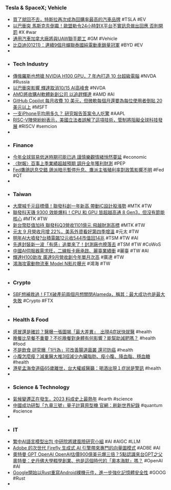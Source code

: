 ### Tesla & SpaceX; Vehicle
- [買了就回不去，特斯拉再次成為回購率最高的汽車品牌](https://finance.technews.tw/2023/10/11/tesla-highest-brand-loyalty/) #TSLA #EV
- [以巴衝突 馬斯克先倒霉！歐盟勒令24小時對X平台不實訊息做出回應 否則開罰](https://news.cnyes.com/news/id/5343226) #X #war
- [通用汽車加拿大廠將與UAW聯手罷工](https://m.cnyes.com/news/id/5343041) #GM #Vehicle
- [比亞迪(01211)：連續9個月蟬聯泰國純電動車銷量冠軍](https://hk.sports.yahoo.com/news/比亞迪-01211-連續9個月蟬聯泰國純電動車銷量冠軍-064446099.html) #BYD #EV
-
- ### Tech Industry
- [傳俄羅斯也想搶 NVIDIA H100 GPU，7 年內打造 10 台超級電腦](https://technews.tw/2023/10/10/nvidia-gpu-h100-russia-supercomputer/) #NVDA #Russia
- [以巴衝突影響 輝達取消10/15 AI高峰會](https://amp-news.cnyes.com/news/id/5343874) #NVDA
- [AMD將收購AI軟體新創公司 以追趕輝達](https://m.cnyes.com/news/id/5343121) #AMD #AI
- [GitHub Copilot 每月收費 10 美元，但微軟每個月還要為每位使用者倒貼 20 美元以上](https://www.techbang.com/posts/110221-github-copilot-microsoft) #MSFT
- [一支iPhone平均用多久？ 研究報告答案令人吃驚](https://tw.news.yahoo.com/支iphone平均用多久-研究報告答案令人吃驚-034800306.html) #AAPL
- [RISC-V陣營紛紛表示，美國立法者誤解了這項技術，管制將阻礙全球科技發展](https://uanalyze.com.tw/articles/799623863) #RISCV #semcion
-
- ### Finance
- [今年全球貿易低迷時期可能已過 謹慎樂觀情緒悄然蔓延](https://m.cnyes.com/news/id/5343087) #economic
- [〈財報〉百事上季業績超越預期 調升全年獲利財測](https://m.cnyes.com/news/id/5343042) #PEP
- [Fed鷹鴿訊息交錯 鴿派暗示暫停升息、鷹派主張殖利率對政策影響不明](https://m.cnyes.com/news/id/5343215) #Fed #QT
-
- ### Taiwan
- [大摩喊千元目標價！聯發科創一年新高 帶動IC設計股漲勢](https://udn.com/news/story/7251/7497459) #MTK #TW
- [聯發科天璣 9300 效能爆料！CPU 和 GPU 皆超越高通 8 Gen3，但沒有節能核心](https://www.kocpc.com.tw/archives/515300) #MTK #TW
- [新台幣貶值加持 聯發科Q3營收1101億元 飛越財測高標](https://news.cnyes.com/news/id/5344273) #MTK #TW
- [元太 9 月營收月增 22%，美系外資看好第四季增溫](https://finance.technews.tw/2023/10/11/e-ink-2023-september-earnings/) #元太 #TW
- [明年AI大噴發?台積電飆12元收544市值回14兆](https://tw.stock.yahoo.com/video/明年ai大噴發-台積電飆12元收544市值回14兆-083817093.html) #TSM #TW #AI
- [先進封裝新一波「有感」追單來了！封測廠也撩落去](https://technews.tw/2023/10/11/increased-demand-for-advanced-packaging-orders/) #TSM #TW #CoWoS
- [中國AI伺服器需求旺，二線板卡廠承啟、麗臺業績衝](https://tw.stock.yahoo.com/news/中國ai伺服器需求旺-二線板卡廠承啟-麗臺業績衝-061212770.html) #麗臺 #TW #AI
- [輝達H100助攻 廣達9月營收創今年單月次高](https://ec.ltn.com.tw/article/breakingnews/4455334) #廣達 #TW
- [鴻海攻電動物流車 Model N影片曝光](https://tw.news.yahoo.com/鴻海攻電動物流車-model-n影片曝光-042806218.html) #鴻海 #TW
-
- ### Crypto
- [SBF想補救過！FTX破產前兩個月想關閉Alameda，稱其：最大成功也是最大失敗](https://abmedia.io/the-sbf-twitter-thread-that-is-too-late-to-publish) #Crypto #FTX
-
- ### Health & Food
- [感冒還是確診？醫曝一張圖揭「最大差異」　出現4症狀快就醫](https://www.ettoday.net/news/20231011/2600216.htm) #health
- [晚餐比早餐不重要？不吃晚餐對身體有何影響？能幫助減肥嗎？](https://health.udn.com/health/story/6037/7483875) #health #food
- [不是飲食 研究曝「1行為」可改善腸道菌叢 還可防癌](https://www.chinatimes.com/realtimenews/20231011001846-260418) #health
- [小腹怎麼瘦？減重醫大推3招減少內臟脂肪、瘦小腹、降血脂、穩血糖](https://health.tvbs.com.tw/regimen/342539) #health
- [港星孟海食道癌65歲離世，台大權威醫籲：喝酒出現１症狀是警訊](https://health.gvm.com.tw/article/106805) #health
-
- ### Science & Technology
- [氣候變遷正在發生，2023 料成史上最熱年](https://technews.tw/2023/10/05/2023-is-expected-to-be-the-hottest-year-on-record/) #earth #science
- [中國成功研製「九章三號」量子計算原型機 官網：刷新世界紀錄](https://news.cnyes.com/news/id/5344055) #quantum #science
-
- ### IT
- [繁中AI語言模型出包 中研院將建風險研究小組](https://tw.news.yahoo.com/繁中ai語言模型出包-中研院將建風險研究小組-045651409.html) #AI #AIGC #LLM
- [Adobe 的次世代 Firefly 生成式 AI 引擎帶來專門的向量圖模式](https://tw.news.yahoo.com/adobes-next-gen-firefly-2-offers-vector-graphics-more-control-and-photorealistic-renders-092918185.html) #ADBE #AI
- [奧特曼 GPT OpenAI OpenAI估價900億美元爆三倍？5點認識來台GPT之父奧特曼：史丹佛大學輟學創業、他是這個時代的「奧本海默」嗎？](https://tw.news.yahoo.com/openai估價900億美元爆三倍？5點認識來台gpt之父奧特曼：史丹佛大學輟學創業、他是這個時代的「奧本海默」嗎？-005430060.html) #OpenAI #AI
- [Google開始以Rust重寫Android裸機元件，進一步強化記憶體安全性](https://www.ithome.com.tw/news/159204) #GOOG #Rust
-